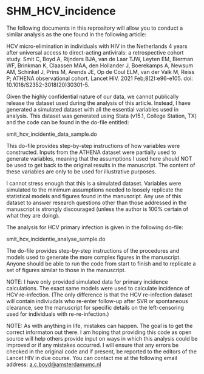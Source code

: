 # SHM_HCV_incidence

The following documents in this reprository will allow you to conduct a similar analysis as the one found in the following article: 

HCV micro-elimination in individuals with HIV in the Netherlands 4 years after universal access to direct-acting antivirals: a retrospective cohort study.
Smit C, Boyd A, Rijnders BJA, van de Laar TJW, Leyten EM, Bierman WF, Brinkman K, Claassen MAA, den Hollander J, Boerekamps A, Newsum AM, Schinkel J, Prins M, Arends JE, Op de Coul ELM, van der Valk M, Reiss P; ATHENA observational cohort.
Lancet HIV. 2021 Feb;8(2):e96-e105. doi: 10.1016/S2352-3018(20)30301-5. 


Given the highly confidential nature of our data, we cannot publically release the dataset used during the analysis of this article. Instead, I have generated a simulated dataset with all the essential variables used in analysis. This dataset was generated using Stata (v15.1, College Station, TX) and the code can be found in the do-file entitled: 

smit_hcv_incidentie_data_sample.do

This do-file provides step-by-step instructions of how variables were constructed. Inputs from the ATHENA dataset were partially used to generate variables, meaning that the assumptions I used here should NOT be used to get back to the original results in the manuscript. The content of these variables are only to be used for illustrative purposes.

I cannot stress enough that this is a simulated dataset. Variables were simulated to the minimum assumptions needed to loosely replicate the statistical models and figures found in the manuscript. Any use of this dataset to answer research questions other than those addressed in the manuscript is strongly discouraged (unless the author is 100% certain of what they are doing). 


The analysis for HCV primary infection is given in the following do-file: 

smit_hcv_incidentie_analyse_sample.do

The do-file provides step-by-step instructions of the procedures and models used to generate the more complex figures in the manuscript. Anyone should be able to run the code from start to finish and to replicate a set of figures similar to those in the manuscript. 


NOTE: I have only provided simulated data for primary incidence calculations. The exact same models were used to calculate incidence of HCV re-infection. (The only difference is that the HCV re-infection dataset will contain indiviudals who re-enter follow-up after SVR or spontaneous clearance, see the manuscript for specific details on the left-censoring used for individuals with re-re-infection.) 


NOTE: As with anything in life, mistakes can happen. The goal is to get the correct informaton out there. I am hoping that providing this code as open source will help others provide input on ways in which this analysis could be improved or if any mistakes occurred. I will ensure that any errors be checked in the original code and if present, be reported to the editors of the Lancet HIV in due course. You can contact me at the following email address: a.c.boyd@amsterdamumc.nl
